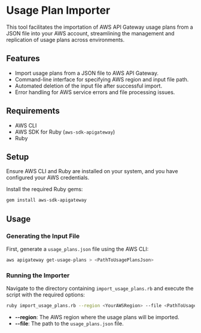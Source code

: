 # Usage Plan Importer

This tool facilitates the importation of AWS API Gateway usage plans from a JSON file into your AWS account, streamlining the management and replication of usage plans across environments.

## Features

- Import usage plans from a JSON file to AWS API Gateway.
- Command-line interface for specifying AWS region and input file path.
- Automated deletion of the input file after successful import.
- Error handling for AWS service errors and file processing issues.

## Requirements

- AWS CLI
- AWS SDK for Ruby (`aws-sdk-apigateway`)
- Ruby

## Setup

Ensure AWS CLI and Ruby are installed on your system, and you have configured your AWS credentials.

Install the required Ruby gems:

```bash
gem install aws-sdk-apigateway
```

## Usage

### Generating the Input File

First, generate a `usage_plans.json` file using the AWS CLI:

```bash
aws apigateway get-usage-plans > <PathToUsagePlansJson>
```

### Running the Importer

Navigate to the directory containing `import_usage_plans.rb` and execute the script with the required options:

```bash
ruby import_usage_plans.rb --region <YourAWSRegion> --file <PathToUsagePlansJson>
```

- **--region**: The AWS region where the usage plans will be imported.
- **--file**: The path to the `usage_plans.json` file.
